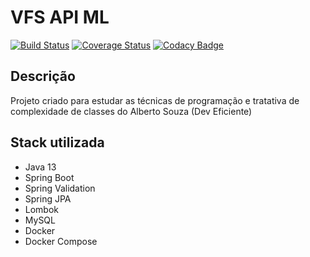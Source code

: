 # VFS API ML
[![Build Status](https://travis-ci.com/viniciusufop/vfs-api-ml.svg?branch=master)](https://travis-ci.com/github/viniciusufop/vfs-api-ml)
[![Coverage Status](https://coveralls.io/repos/github/viniciusufop/vfs-api-ml/badge.svg)](https://coveralls.io/github/viniciusufop/vfs-api-ml?branch=master)
[![Codacy Badge](https://api.codacy.com/project/badge/Grade/5a13692a0e5e40739f8678a18cbad8ad)](https://app.codacy.com/manual/viniciusufop/vfs-api-ml?utm_source=github.com&utm_medium=referral&utm_content=viniciusufop/vfs-api-ml&utm_campaign=Badge_Grade_Dashboard)

## Descrição

Projeto criado para estudar as técnicas de programação e tratativa de complexidade de classes do Alberto Souza
(Dev Eficiente)

## Stack utilizada
* Java 13
* Spring Boot
* Spring Validation
* Spring JPA
* Lombok
* MySQL
* Docker
* Docker Compose